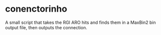 # conenctorinho
A small script that takes the RGI ARO hits and finds them in a MaxBin2 bin output file, then outputs the connection.
